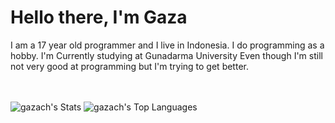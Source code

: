 
# Hello there, I'm Gaza

I am a 17 year old programmer and I live in Indonesia. I do programming as a hobby.
I'm Currently studying at Gunadarma University
Even though I'm still not very good at programming but I'm trying to get better.

<br><br>
<a>![gazach's Stats](https://github-readme-stats.vercel.app/api?username=gazach&theme=vue-dark&show_icons=true&hide_border=true&count_private=false)</a>
<a>![gazach's Top Languages](https://github-readme-stats.vercel.app/api/top-langs/?username=gazach&theme=vue-dark&show_icons=true&hide_border=true&layout=compact)</a>
